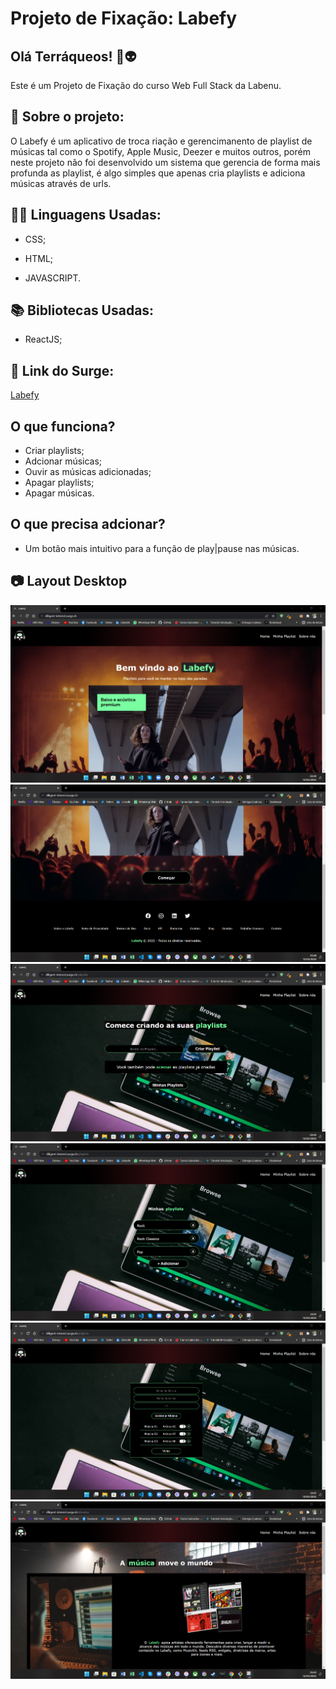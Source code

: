 # Projeto de Fixação: Labefy

## Olá Terráqueos! 🖖👽

Este é um Projeto de Fixação do curso Web Full Stack da Labenu.

## 💬 Sobre o projeto:

O Labefy é um aplicativo de troca riação e gerencimanento de playlist de músicas tal como o Spotify, Apple Music, Deezer e muitos outros, porém neste projeto não foi desenvolvido um sistema que gerencia de forma mais profunda as playlist, é algo simples que apenas cria playlists e adiciona músicas através de urls. 

## 👩‍💻 Linguagens Usadas:

* CSS;

* HTML;

* JAVASCRIPT.

## 📚 Bibliotecas Usadas:

* ReactJS;

## 🔗 Link do Surge:

[Labefy](https://diligent-interest.surge.sh/)

## O que funciona?

* Criar playlists;
* Adcionar músicas;
* Ouvir as músicas adicionadas;
* Apagar playlists;
* Apagar músicas.

## O que precisa adcionar?

* Um botão mais intuitivo para a função de play|pause nas músicas.


## 📷 Layout Desktop 

![Captura de tela 01](src/media/Captura%20de%20tela%202022-03-13%20234004.png)
![Captura de tela 02](src/media/Captura%20de%20tela%202022-03-13%20234035.png)
![Captura de tela 03](src/media/Captura%20de%20tela%202022-03-13%20234056.png)
![Captura de tela 04](src/media/Captura%20de%20tela%202022-03-13%20234122.png)
![Captura de tela 05](src/media/Captura%20de%20tela%202022-03-13%20234141.png)
![Captura de tela 06](src/media/Captura%20de%20tela%202022-03-13%20234217.png)